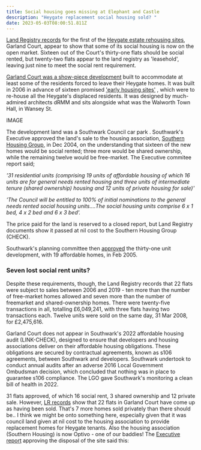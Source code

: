 ```yaml
---
title: Social housing goes missing at Elephant and Castle
description: "Heygate replacement social housing sold? "
date: 2023-05-03T08:00:51.811Z
---
```

[Land Registry records](https://landregistry.data.gov.uk/app/ppd/search?et%5B%5D=lrcommon%3Afreehold&et%5B%5D=lrcommon%3Aleasehold&limit=100&nb%5B%5D=true&nb%5B%5D=false&paon=garland+court&postcode=se17+1lh&ptype%5B%5D=lrcommon%3Adetached&ptype%5B%5D=lrcommon%3Asemi-detached&ptype%5B%5D=lrcommon%3Aterraced&ptype%5B%5D=lrcommon%3Aflat-maisonette&ptype%5B%5D=lrcommon%3AotherPropertyType&street=wansey&tc%5B%5D=ppd%3AstandardPricePaidTransaction&tc%5B%5D=ppd%3AadditionalPricePaidTransaction) for the first of the [Heygate estate rehousing sites](https://www.london-se1.co.uk/news/view/1692), Garland Court, appear to show that some of its  social housing is now on the open market.  Sixteen out of the Court's thirty-one flats should be social rented, but twenty-two flats appear to the land registry as 'leasehold', leaving just nine to meet the social rent requirement.   

[Garland Court was a show-piece development](https://aplust.net/blog/_drmm_wansey_street_housing_london/) built to accommodate at least some of the residents forced to leave their Heygate homes.  It was built in 2006 in advance of sixteen promised ['early housing sites'](http://betterelephant.github.io/images/new_homes_for_heygate.pdf) , which were  to re-house all the Heygate's displaced residents.  It was designed by much-admired architects dRMM and sits alongside what was the Walworth Town Hall, in Wansey St.

IMAGE

The development land was a Southwark Council car park .  Southwark's Executive approved the land's sale to the housing association, [Southern Housing Group](https://www.shgroup.org.uk/), in Dec 2004, on the understanding that sixteen of the new homes would be social rented; three more would be shared ownership, while the remaining twelve would be free-market.  The Executive commitee report said;

*'31 residential units (comprising 19 units of affordable housing of which 16 units are for general needs rented housing and three units of intermediate tenure (shared ownership) housing and 12 units of private housing for sale)'*

*'The Council will be entitled to 100% of initial nominations to the general needs rented social housing units....The social housing units comprise 6 x 1 bed, 4 x 2 bed and 6 x 3 bed'.*

The price paid for the land is reserved to a closed report, but Land Registry documents show it passed at nil cost to the Southern Housing Group (CHECK).

Southwark's planning committee then [approved](https://moderngov.southwark.gov.uk/CeListDocuments.aspx?CommitteeId=119&MeetingId=305&DF=08%2f02%2f2005&Ver=2) the thirty-one unit development, with 19 affordable homes, in Feb 2005.

### Seven lost social rent units?

Despite these requirements, though, the Land Registry records that 22 flats were subject to sales between 2006 and 2019 - ten more than the number of free-market homes allowed and seven more than the number of freemarket and shared-ownership homes.  There were twenty-five transactions in all, totalling £6,049,241, with three flats having two transactions each.  Twelve units were sold on the same day, 31 Mar 2008, for £2,475,616.[](https://planning.southwark.gov.uk/online-applications/files/0C4C68BF0DB749386891C71EF16D3798/pdf/04_AP_2114-DECISION_NOTICE-2287730.pdf)

[](https://planning.southwark.gov.uk/online-applications/files/E6F57DD1BD52E64AFA3C8FFDDDB19F3E/pdf/04_AP_2114-OFFICER_REPORT-2728559.pdf)Garland Court does not appear in Southwark's 2022 affordable housing audit (LINK-CHECK), designed to ensure that developers and housing associations deliver on their affordable housing obligations.  These obligations are secured by contractual agreements, known as s106 agreements, between Southwark and developers.  Southwark undertook to conduct annual audits after an adverse 2016 Local Government Ombudsman decision, which concluded that nothing was in place to guarantee s106 compliance.  The LGO gave Southwark's monitoring a clean bill of health in 2022.

31 flats approved, of which 16 social rent, 3 shared ownership and 12 private sale.
However, [LR records](https://landregistry.data.gov.uk/app/ppd/search?et%5B%5D=lrcommon%3Afreehold&et%5B%5D=lrcommon%3Aleasehold&limit=100&nb%5B%5D=true&nb%5B%5D=false&paon=garland+court&postcode=se17+1lh&ptype%5B%5D=lrcommon%3Adetached&ptype%5B%5D=lrcommon%3Asemi-detached&ptype%5B%5D=lrcommon%3Aterraced&ptype%5B%5D=lrcommon%3Aflat-maisonette&ptype%5B%5D=lrcommon%3AotherPropertyType&street=wansey&tc%5B%5D=ppd%3AstandardPricePaidTransaction&tc%5B%5D=ppd%3AadditionalPricePaidTransaction) show that 22 flats in Garland Court have come up as having been sold.
That's 7 more homes sold privately than there should be..
I think we might be onto something here, especially given that it was council land given at nil cost to the housing association to provide replacement homes for Heygate tenants.
Also the housing association (Southern Housing) is now Optivo - one of our baddies!
The [Executive report](https://moderngov.southwark.gov.uk/Data/Executive/20041214/Agenda/Item%2018%20-%20Site%20known%20asthe%20Wansey%20Street%20car%20park,%20Wansey%20Street,%20SE17%20-%20Disposal.pdf) approving the disposal of the site said this: